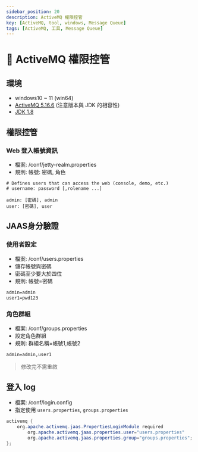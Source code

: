 ```yaml
---
sidebar_position: 20
description: ActiveMQ 權限控管 
key: [ActiveMQ, tool, windows, Message Queue]
tags: [ActiveMQ, 工具, Message Queue]
---
```


# 🧣 ActiveMQ 權限控管

## 環境

- windows10 ~ 11 (win64)
- [ActiveMQ 5.16.6](https://activemq.apache.org/activemq-5016006-release) (注意版本與 JDK 的相容性)
- [JDK 1.8](https://blog.lychicken.com/docs/daylilyTool/toolScoop/setJdk)

## 權限控管

### Web 登入帳號資訊

- 檔案: /conf/jetty-realm.properties
- 規則: 帳號: 密碼, 角色

```shell
# Defines users that can access the web (console, demo, etc.)
# username: password [,rolename ...]

admin: [密碼], admin
user: [密碼], user
```

## JAAS身分驗證

### 使用者設定

- 檔案: /conf/users.properties
- 儲存帳號與密碼
- 密碼至少要大於四位
- 規則: 帳號=密碼

```xml
admin=admin
user1=pwd123
```

### 角色群組

- 檔案: /conf/groups.properties
- 設定角色群組
- 規則: 群組名稱=帳號1,帳號2

```xml
admin=admin,user1
```

> 修改完不需重啟

## 登入 log

- 檔案: /conf/login.config
- 指定使用 `users.properties`, `groups.properties`

```java
activemq {
    org.apache.activemq.jaas.PropertiesLoginModule required
        org.apache.activemq.jaas.properties.user="users.properties"
        org.apache.activemq.jaas.properties.group="groups.properties";
};
```
